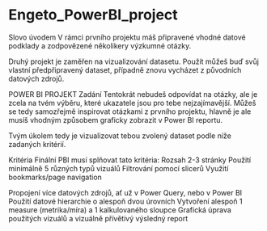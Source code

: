 # Engeto_PowerBI_project

Slovo úvodem
V rámci prvního projektu máš připravené vhodné datové podklady a zodpovězené několikery výzkumné otázky.

Druhý projekt je zaměřen na vizualizování datasetu. Použít můžeš buď svůj vlastní předpřipravený dataset, případně znovu vycházet z původních datových zdrojů.

POWER BI PROJEKT
Zadání
Tentokrát nebudeš odpovídat na otázky, ale je zcela na tvém výběru, které ukazatele jsou pro tebe nejzajímavější.
Můžeš se tedy samozřejmě inspirovat otázkami z prvního projektu, hlavně je ale musíš vhodným způsobem graficky zobrazit v Power BI reportu.

Tvým úkolem tedy je vizualizovat tebou zvolený dataset podle níže zadaných kritérií.

Kritéria
Finální PBI musí splňovat tato kritéria:
Rozsah 2-3 stránky
Použití minimálně 5 různých typů vizuálů
Filtrování pomocí slicerů
Využití bookmarks/page navigation

Propojení více datových zdrojů, ať už v Power Query, nebo v Power BI
Použití datové hierarchie o alespoň dvou úrovních
Vytvoření alespoň 1 measure (metrika/míra) a 1 kalkulovaného sloupce
Grafická úprava použitých vizuálů a vizuálně přívětivý výsledný report
